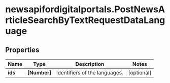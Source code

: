 # newsapifordigitalportals.PostNewsArticleSearchByTextRequestDataLanguage

## Properties

Name | Type | Description | Notes
------------ | ------------- | ------------- | -------------
**ids** | **[Number]** | Identifiers of the languages. | [optional] 


